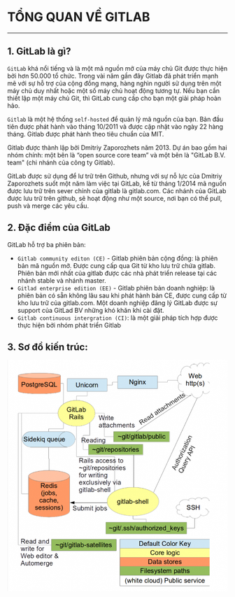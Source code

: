 # TỔNG QUAN VỀ GITLAB
---
## 1. GitLab là gì?
`GitLab` khá nổi tiếng và là một mã nguồn mở của máy chủ Git được thực hiện bởi hơn 50.000 tổ chức. Trong vài năm gần đây Gitlab đã phát triển mạnh mẽ với sự hỗ trợ của cộng đồng mạng, hàng nghìn người sử dụng trên một máy chủ duy nhất hoặc một số máy chủ hoạt động tương tự. Nếu bạn cần thiết lập một máy chủ Git, thì GitLab cung cấp cho bạn một giải pháp hoàn hảo.

`Gitlab` là một hệ thống `self-hosted` để quản lý mã nguồn của bạn. Bản đầu tiên được phát hành vào tháng 10/2011 và được cập nhật vào ngày 22 hàng tháng. Gitlab được phát hành theo tiêu chuẩn của MIT.

Gitlab được thành lập bởi Dmitriy Zaporozhets năm 2013. Dự án bao gồm hai nhóm chính: một bên là “open source core team” và một bên là "GitLab B.V. team" (chi nhánh của công ty Gitlab).

GitLab được sử dụng để lư trữ trên Github, nhưng với sự nỗ lực của Dmitriy Zaporozhets suốt một năm làm việc tại GitLab, kể từ tháng 1/2014 mã nguồn được lưu trữ trên sever chính của gitlab là gitlab.com. Các nhánh của GitLab được lưu trữ trên github, sẽ hoạt động như một source, nơi bạn có thể pull, push và merge các yêu cầu.

## 2. Đặc điểm của GitLab
GitLab hỗ trợ ba phiên bản:
- `Gitlab community editon (CE)` - Gitlab phiên bản cộng đồng: là phiên bản mã nguồn mở. Được cung cấp qua Git từ kho lưu trữ chứa gitlab. Phiên bản mới nhất của gitlab được các nhà phát triển release tại các nhánh stable và nhánh master.
- `Gitlad enterprise edition (EE)` - Gitlab phiên bản doanh nghiệp: là phiên bản có sẵn không lâu sau khi phát hành bản CE, được cung cấp từ kho lưu trữ của gitlab.com. Một doanh nghiệp đăng lý GitLab được sự support của GitLad BV những khó khăn khi cài đặt.
- `Gitlab continuous intergration (CI)`: là một giải pháp tích hợp được thực hiện bởi nhóm phát triển Gitlab

## 3.	Sơ đồ kiến trúc:
![](../images/gitlab-overview-1.png)
